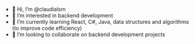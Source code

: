 - 👋 Hi, I’m @claudialsm
- 👀 I’m interested in backend development
- 🌱 I’m currently learning React, C#, Java, data structures and algorithms (to improve code efficiency)
- 💞️ I’m looking to collaborate on backend development projects

<!---
claudialsm/claudialsm is a ✨ special ✨ repository because its `README.md` (this file) appears on your GitHub profile.
You can click the Preview link to take a look at your changes.
--->
